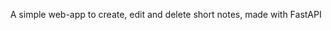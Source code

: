 <p style="text-align: center"> A simple web-app to create, edit and delete short notes, made with FastAPI </p>
